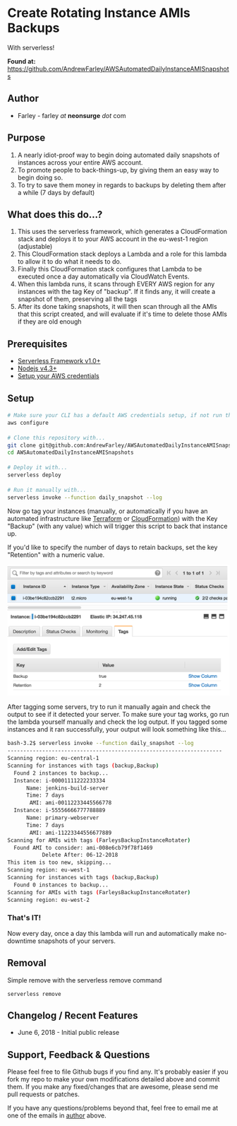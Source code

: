 # Create Rotating Instance AMIs Backups
With serverless!

**Found at:** https://github.com/AndrewFarley/AWSAutomatedDailyInstanceAMISnapshots
## Author
* Farley - farley _at_ **neonsurge** _dot_ com

## Purpose
1. A nearly idiot-proof way to begin doing automated daily snapshots of instances across your entire AWS account.
1. To promote people to back-things-up, by giving them an easy way to begin doing so.
1. To try to save them money in regards to backups by deleting them after a while (7 days by default)


## What does this do...?
1. This uses the serverless framework, which generates a CloudFormation stack and deploys it to your AWS account in the eu-west-1 region (adjustable)
1. This CloudFormation stack deploys a Lambda and a role for this lambda to allow it to do what it needs to do.
1. Finally this CloudFormation stack configures that Lambda to be executed once a day automatically via CloudWatch Events.
1. When this lambda runs, it scans through EVERY AWS region for any instances with the tag Key of "backup".  If it finds any, it will create a snapshot of them, preserving all the tags
1. After its done taking snapshots, it will then scan through all the AMIs that this script created, and will evaluate if it's time to delete those AMIs if they are old enough


## Prerequisites

- [Serverless Framework v1.0+](https://serverless.com/)
- [Nodejs v4.3+](https://nodejs.org/)
- [Setup your AWS credentials](https://serverless.com/framework/docs/providers/aws/guide/credentials/)

## Setup

```bash
# Make sure your CLI has a default AWS credentials setup, if not run this...
aws configure

# Clone this repository with...
git clone git@github.com:AndrewFarley/AWSAutomatedDailyInstanceAMISnapshots.git
cd AWSAutomatedDailyInstanceAMISnapshots

# Deploy it with...
serverless deploy

# Run it manually with...
serverless invoke --function daily_snapshot --log
```

Now go tag your instances (manually, or automatically if you have an automated infrastructure like [Terraform](https://www.terraform.io/) or [CloudFormation](https://aws.amazon.com/cloudformation/)) with the Key "Backup" (with any value) which will trigger this script to back that instance up.

If you'd like to specify the number of days to retain backups, set the key "Retention" with a numeric value.

![ec2 image tag example](./snapshot.png)

After tagging some servers, try to run it manually again and check the output to see if it detected your server. To make sure your tag works, go run the lambda yourself manually and check the log output.  If you tagged some instances and it ran successfully, your output will look something like this...

```bash
bash-3.2$ serverless invoke --function daily_snapshot --log
--------------------------------------------------------------------
Scanning region: eu-central-1
Scanning for instances with tags (backup,Backup)
  Found 2 instances to backup...
  Instance: i-00001111222233334
      Name: jenkins-build-server
      Time: 7 days
       AMI: ami-00112233445566778
  Instance: i-55556666777788889
      Name: primary-webserver
      Time: 7 days
       AMI: ami-11223344556677889
Scanning for AMIs with tags (FarleysBackupInstanceRotater)
  Found AMI to consider: ami-008e6cb79f78f1469
           Delete After: 06-12-2018
This item is too new, skipping...
Scanning region: eu-west-1
Scanning for instances with tags (backup,Backup)
  Found 0 instances to backup...
Scanning for AMIs with tags (FarleysBackupInstanceRotater)
Scanning region: eu-west-2
```

### That's IT!
Now every day, once a day this lambda will run and automatically make no-downtime snapshots of your servers.

## Removal

Simple remove with the serverless remove command

```
serverless remove
```


## Changelog / Recent Features

* June 6, 2018 - Initial public release


## Support, Feedback & Questions

Please feel free to file Github bugs if you find any.  It's probably easier if you fork my repo to make your own modifications detailed above and commit them.  If you make any fixed/changes that are awesome, please send me pull requests or patches.

If you have any questions/problems beyond that, feel free to email me at one of the emails in [author](#author) above.